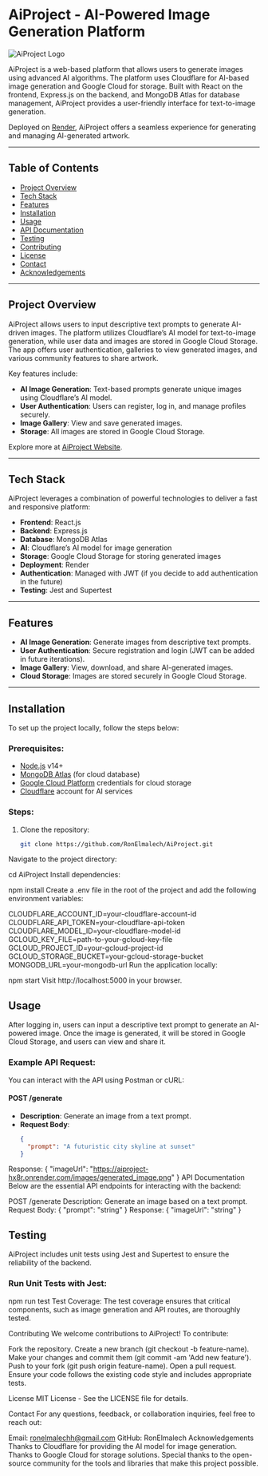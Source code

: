 # AiProject - AI-Powered Image Generation Platform

![AiProject Logo](https://aiproject-hx8r.onrender.com/images/logo.png)  <!-- Optional logo -->

AiProject is a web-based platform that allows users to generate images using advanced AI algorithms. The platform uses Cloudflare for AI-based image generation and Google Cloud for storage. Built with React on the frontend, Express.js on the backend, and MongoDB Atlas for database management, AiProject provides a user-friendly interface for text-to-image generation.

Deployed on [Render](https://aiproject-hx8r.onrender.com/), AiProject offers a seamless experience for generating and managing AI-generated artwork.

---

## Table of Contents
- [Project Overview](#project-overview)
- [Tech Stack](#tech-stack)
- [Features](#features)
- [Installation](#installation)
- [Usage](#usage)
- [API Documentation](#api-documentation)
- [Testing](#testing)
- [Contributing](#contributing)
- [License](#license)
- [Contact](#contact)
- [Acknowledgements](#acknowledgements)

---

## Project Overview

AiProject allows users to input descriptive text prompts to generate AI-driven images. The platform utilizes Cloudflare’s AI model for text-to-image generation, while user data and images are stored in Google Cloud Storage. The app offers user authentication, galleries to view generated images, and various community features to share artwork.

Key features include:
- **AI Image Generation**: Text-based prompts generate unique images using Cloudflare’s AI model.
- **User Authentication**: Users can register, log in, and manage profiles securely.
- **Image Gallery**: View and save generated images.
- **Storage**: All images are stored in Google Cloud Storage.

Explore more at [AiProject Website](https://aiproject-hx8r.onrender.com/).

---
## Tech Stack

AiProject leverages a combination of powerful technologies to deliver a fast and responsive platform:

- **Frontend**: React.js
- **Backend**: Express.js
- **Database**: MongoDB Atlas
- **AI**: Cloudflare’s AI model for image generation
- **Storage**: Google Cloud Storage for storing generated images
- **Deployment**: Render
- **Authentication**: Managed with JWT (if you decide to add authentication in the future)
- **Testing**: Jest and Supertest

---

## Features

- **AI Image Generation**: Generate images from descriptive text prompts.
- **User Authentication**: Secure registration and login (JWT can be added in future iterations).
- **Image Gallery**: View, download, and share AI-generated images.
- **Cloud Storage**: Images are stored securely in Google Cloud Storage.

---

## Installation

To set up the project locally, follow the steps below:

### Prerequisites:
- [Node.js](https://nodejs.org/) v14+
- [MongoDB Atlas](https://www.mongodb.com/cloud/atlas) (for cloud database)
- [Google Cloud Platform](https://cloud.google.com/) credentials for cloud storage
- [Cloudflare](https://www.cloudflare.com/) account for AI services

### Steps:

1. Clone the repository:
   ```bash
   git clone https://github.com/RonElmalech/AiProject.git
Navigate to the project directory:

cd AiProject
Install dependencies:

npm install
Create a .env file in the root of the project and add the following environment variables:

CLOUDFLARE_ACCOUNT_ID=your-cloudflare-account-id
CLOUDFLARE_API_TOKEN=your-cloudflare-api-token
CLOUDFLARE_MODEL_ID=your-cloudflare-model-id
GCLOUD_KEY_FILE=path-to-your-gcloud-key-file
GCLOUD_PROJECT_ID=your-gcloud-project-id
GCLOUD_STORAGE_BUCKET=your-gcloud-storage-bucket
MONGODB_URL=your-mongodb-url
Run the application locally:

npm start
Visit http://localhost:5000 in your browser.

## Usage

After logging in, users can input a descriptive text prompt to generate an AI-powered image. Once the image is generated, it will be stored in Google Cloud Storage, and users can view and share it.

### Example API Request:
You can interact with the API using Postman or cURL:

#### POST /generate
- **Description**: Generate an image from a text prompt.
- **Request Body**:
   ```json
   {
     "prompt": "A futuristic city skyline at sunset"
   }
Response:
{
  "imageUrl": "https://aiproject-hx8r.onrender.com/images/generated_image.png"
}
API Documentation
Below are the essential API endpoints for interacting with the backend:

POST /generate
Description: Generate an image based on a text prompt.
Request Body:
{
  "prompt": "string"
}
Response:
{
  "imageUrl": "string"
}


## Testing

AiProject includes unit tests using Jest and Supertest to ensure the reliability of the backend. 

### Run Unit Tests with Jest:

npm run test
Test Coverage:
The test coverage ensures that critical components, such as image generation and API routes, are thoroughly tested.

Contributing
We welcome contributions to AiProject! To contribute:

Fork the repository.
Create a new branch (git checkout -b feature-name).
Make your changes and commit them (git commit -am 'Add new feature').
Push to your fork (git push origin feature-name).
Open a pull request.
Ensure your code follows the existing code style and includes appropriate tests.

License
MIT License - See the LICENSE file for details.

Contact
For any questions, feedback, or collaboration inquiries, feel free to reach out:

Email: ronelmalechh@gmail.com
GitHub: RonElmalech
Acknowledgements
Thanks to Cloudflare for providing the AI model for image generation.
Thanks to Google Cloud for storage solutions.
Special thanks to the open-source community for the tools and libraries that make this project possible.







